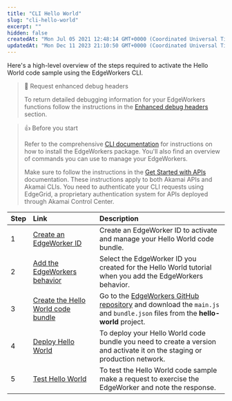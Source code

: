```yaml
---
title: "CLI Hello World"
slug: "cli-hello-world"
excerpt: ""
hidden: false
createdAt: "Mon Jul 05 2021 12:48:14 GMT+0000 (Coordinated Universal Time)"
updatedAt: "Mon Dec 11 2023 21:10:50 GMT+0000 (Coordinated Universal Time)"
---
```

Here's a high-level overview of the steps required to activate the Hello World code sample using the EdgeWorkers CLI.

> 📘 Request enhanced debug headers
> 
> To return detailed debugging information for your EdgeWorkers functions follow the instructions in the [Enhanced debug headers](enable-enhanced-debug-headers.md) section.

> 👍 Before you start
> 
> Refer to the comprehensive [CLI documentation](https://github.com/akamai/cli-edgeworkers) for instructions on how to install the EdgeWorkers package. You'll also find an overview of commands you can use to manage your EdgeWorkers.
> 
> Make sure to follow the instructions in the [Get Started with APIs](https://techdocs.akamai.com/developer/docs/set-up-authentication-credentials) documentation. These instructions apply to both Akamai APIs and Akamai CLIs. You need to authenticate your CLI requests using EdgeGrid, a proprietary authentication system for APIs deployed through Akamai Control Center.

| Step | Link                                                                           | Description                                                                                                                                                                                                                                         |
| :--- | :----------------------------------------------------------------------------- | :-------------------------------------------------------------------------------------------------------------------------------------------------------------------------------------------------------------------------------------------------- |
| 1    | [Create an EdgeWorker ID](create-an-edgeworker-id-3.md)                       | Create an EdgeWorker ID to activate and manage your Hello World code bundle.                                                                                                                                                                        |
| 2    | [Add the EdgeWorkers behavior](add-the-edgeworkers-behavior-3.md)             | Select the EdgeWorker ID you created for the Hello World tutorial when you add the EdgeWorkers behavior.                                                                                                                                            |
| 3    | [Create the Hello World code bundle](create-the-hello-world-code-bundle-3.md) | Go to the [EdgeWorkers GitHub repository](https://github.com/akamai/edgeworkers-examples/tree/master/edgecompute/examples/getting-started/hello-world%20(EW)) and download the `main.js` and `bundle.json`  files from the **hello-world** project. |
| 4    | [Deploy Hello World](deploy-hello-world-3.md)                                 | To deploy your Hello World code bundle you need to create a version and activate it on the staging or production network.                                                                                                                           |
| 5    | [Test Hello World](test-hello-world-3.md)                                     | To test the Hello World code sample make a request to exercise the EdgeWorker and note the response.                                                                                                                                                |
